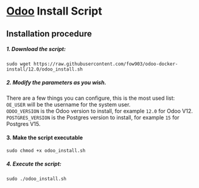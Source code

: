 # [Odoo](https://www.odoo.com "Odoo's Homepage") Install Script
## Installation procedure

##### 1. Download the script:
```
sudo wget https://raw.githubusercontent.com/fow903/odoo-docker-install/12.0/odoo_install.sh
```
##### 2. Modify the parameters as you wish.
There are a few things you can configure, this is the most used list:<br/>
```OE_USER``` will be the username for the system user.<br/>
```ODOO_VERSION``` is the Odoo version to install, for example ```12.0``` for Odoo V12.<br/>
```POSTGRES_VERSION``` is the Postgres version to install, for example ```15``` for Postgres V15.<br/>
#### 3. Make the script executable
```
sudo chmod +x odoo_install.sh
```
##### 4. Execute the script:
```
sudo ./odoo_install.sh
```